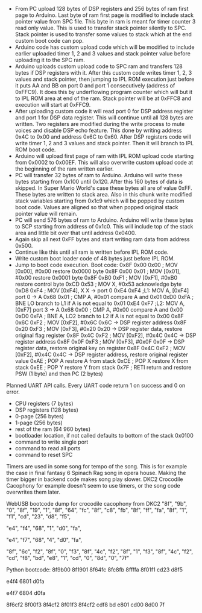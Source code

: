 - From PC upload 128 bytes of DSP registers and 256 bytes of ram first page to
    Arduino. Last byte of ram first page is modified to include stack pointer value
    from SPC file. This byte in ram is meant for timer counter 3 read only
    value. This is used to transfer stack pointer silently to SPC. Stack pointer
    is used to transfer some values to stack which at the end custom boot code
    can pop.
- Arduino code has custom upload code which will be modified to include earlier
    uploaded timer 1, 2 and 3 values and stack pointer value before uploading it
    to the SPC ram.
- Arduino uploads custom upload code to SPC ram and transfers 128 bytes if DSP
    registers with it. After this custom code writes timer 1, 2, 3 values and
    stack pointer, then jumping to IPL ROM execution just before it puts AA and
    BB on port 0 and port 1 consecutively (address of 0xFFC9). It does this by
    underflowing program counter which will but it to IPL ROM area at end of the
    ram. Stack pointer will be at 0xFFC8 and execution will start at 0xFFC9.
- After uploading custom code it will read port 0 for DSP address register and
    port 1 for DSP data register. This will continue until all 128 bytes are
    written. Two registers are modified during the write process to mute voices
    and disable DSP echo feature. This done by writing address 0x4C to 0x00 and
    address 0x6C to 0x60. After DSP registers code will write timer 1, 2 and 3
    values and stack pointer. Then it will branch to IPL ROM boot code.
- Arduino will upload first page of ram with IPL ROM upload code starting from
    0x0002 to 0x00EF. This will also overwrite custom upload code at the
    beginning of the ram written earlier.
- PC will transfer 32 bytes of ram to Arduino. Arduino will write these bytes
    starting from 0x100 until 0x120. After this 160 bytes of data is skipped. In
    Super Mario World's case these bytes all are of value 0xFF. These bytes are
    written to stack area. Also in this chunk write modified stack variables
    starting from 0x1c9 which will be popped by custom boot code. Values are
    aligned so that when popped original stack pointer value will remain.
- PC will send 576 bytes of ram to Arduino. Arduino will write these bytes to
    SCP starting from address of 0x1c0. This will include top of the stack area
    and little bit over that until address 0x0400.
- Again skip all next 0xFF bytes and start writing ram data from address 0x500.
- Continue like this until all ram is written before IPL ROM code.
- Write custom boot loader code of 48 bytes just before IPL ROM.
- Jump to boot code execution.
Boot code:
0x8F 0x00 0x00  ;    MOV [0x00], #0x00 restore 0x0000 byte
0x8F 0x00 0x01  ;    MOV [0x01], #0x00 restore 0x0001 byte
0x8F 0xB0 0xF1  ;    MOV [0xF1], #0xB0 restore control byte
0xCD 0x53       ;    MOV X, #0x53      acknowledge byte
0xD8 0xF4       ;    MOV [0xF4], X     X -> port 0
0xE4 0xF4       ;L1: MOV A, [0xF4]     port 0 -> A
0x68 0x01       ;    CMP A, #0x01      compare A and 0x01
0xD0 0xFA       ;    BNE LO            branch to L1 if A is not equal to 0x01
0xE4 0xF7       ;L2: MOV A, [0xF7]     port 3 -> A
0x68 0x00       ;    CMP A, #0x00      compare A and 0x00
0xD0 0xFA       ;    BNE A, LO2        branch to L2 if A is not equal to 0x00
0x8F 0x6C 0xF2  ;    MOV [0xF2], #0x6C 0x6C -> DSP register address
0x8F 0x20 0xF3  ;    MOV [0xF3], #0x20 0x20 -> DSP register data, restore original flag register
0x8F 0x4C 0xF2  ;    MOV [0xF2], #0x4C 0x4C -> DSP register address
0x8F 0x0F 0xF3  ;    MOV [0xF3], #0x0F 0x0F -> DSP register data, restore original key on register
0x8F 0x4C 0xF2  ;    MOV [0xF2], #0x4C 0x4C -> DSP register address, restore original register value
0xAE            ;    POP A             restore A from stack
0xCE            ;    POP X             restore X from stack
0xEE            ;    POP Y             restore Y from stack
0x7F            ;    RETI              return and restore PSW (1 byte) and then PC (2 bytes)


Planned UART API calls. Every UART code return 1 on success and 0 on error.
- CPU registers (7 bytes)
- DSP registers (128 bytes)
- 0-page (256 bytes)
- 1-page (256 bytes)
- rest of the ram (64 960 bytes)
- bootloader location, if not called defaults to bottom of the stack 0x0100
- command to write single port
- command to read all ports
- command to reset SPC

Timers are used in some song for tempo of the song. This is for example the case
in final fantasy 6 Spinach Rag song in opera house. Making the timer bigger in
backend code makes song play slower. DKC2 Crocodile Cacophony for example
doesn't seem to use timers, or the song code overwrites them later.

WebUSB bootcode dump for crocodile cacophony from DKC2
"8f", "9b", "0",
"8f", "19", "1",
"8f", "64", "fc",
"8f", "c8", "fb",
"8f", "ff", "fa",
"8f", "1", "f1",
"cd", "23",
"d8", "f5",

"e4", "f4",
"68", "1",
"d0", "fa",

"e4", "f7",
"68", "4",
"d0", "fa",

"8f", "6c", "f2",
"8f", "0", "f3",
"8f", "4c", "f2",
"8f", "1", "f3",
"8f", "4c", "f2",
"cd", "f8",
"bd",
"e8", "1",
"cd", "0",
"8d", "0",
"7f"

Python bootcode:
8f9b00
8f1901
8f64fc
8fc8fb
8ffffa
8f01f1
cd23
d8f5

e4f4
6801
d0fa

e4f7
6804
d0fa

8f6cf2
8f00f3
8f4cf2
8f01f3
8f4cf2
cdf8
bd
e801
cd00
8d00
7f
